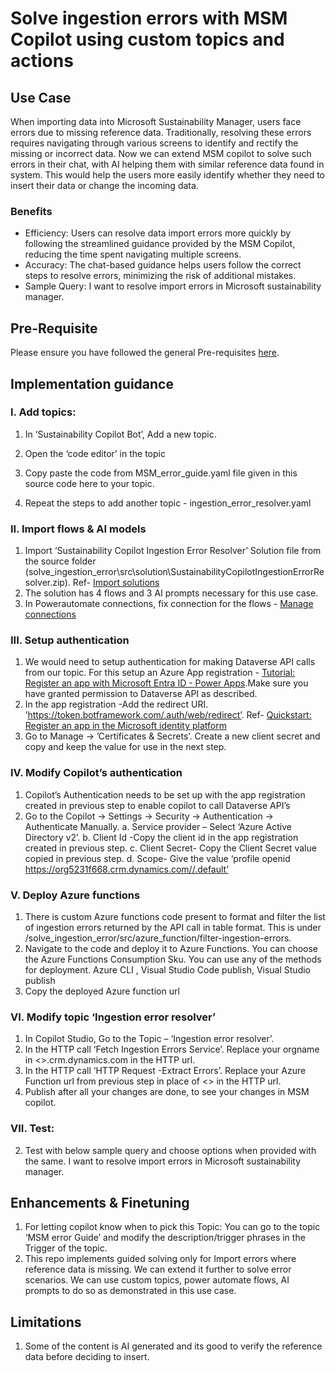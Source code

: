 # Solve ingestion errors with MSM Copilot using custom topics and actions
## Use Case
When importing data into Microsoft Sustainability Manager, users face errors due to missing reference data. Traditionally, resolving these errors requires navigating through various screens to identify and rectify the missing or incorrect data. Now we can extend MSM copilot to solve such errors in their chat, with AI helping them with similar reference data found in system. This would help the users more easily identify whether they need to insert their data or change the incoming data.
### Benefits
  - Efficiency: Users can resolve data import errors more quickly by following the streamlined guidance provided by the MSM Copilot, reducing the time spent navigating multiple screens.
  - Accuracy: The chat-based guidance helps users follow the correct steps to resolve errors, minimizing the risk of additional mistakes.
- Sample Query: I want to resolve import errors in Microsoft sustainability manager.

## Pre-Requisite
Please ensure you have followed the general Pre-requisites [here](https://github.com/MS-Sustainability-Resources/msm-copilot-extensions/blob/main/README.md#pre-requisite).

## Implementation guidance
### I.	Add topics:
1.	In ‘Sustainability Copilot Bot’, Add a new topic.
2.	Open the ‘code editor’ in the topic 
 
3.	Copy paste the code from MSM_error_guide.yaml file given in this source code here to your topic.
4.	Repeat the steps to add another topic - ingestion_error_resolver.yaml

### II.	Import flows & AI models
1.	Import ‘Sustainability Copilot Ingestion Error Resolver’ Solution file from the source folder (solve_ingestion_error\src\solution\SustainabilityCopilotIngestionErrorResolver.zip). Ref- [Import solutions](https://learn.microsoft.com/en-us/power-apps/maker/data-platform/import-update-export-solutions)
2.	The solution has 4 flows and 3 AI prompts necessary for this use case.
3.	In Powerautomate connections, fix connection for the flows - [Manage connections](https://learn.microsoft.com/en-us/power-automate/add-manage-connections#update-a-connection)

### III.	Setup authentication
1.	We would need to setup authentication for making Dataverse API calls from our topic. For this setup an Azure App registration - [Tutorial: Register an app with Microsoft Entra ID  - Power Apps](https://learn.microsoft.com/en-us/power-apps/developer/data-platform/walkthrough-register-app-azure-active-directory).Make sure you have granted permission to Dataverse API as described.
2.	In the app registration -Add the redirect URI. ’https://token.botframework.com/.auth/web/redirect’.   Ref- [Quickstart: Register an app in the Microsoft identity platform](https://learn.microsoft.com/en-us/entra/identity-platform/quickstart-register-app?tabs=certificate#add-a-redirect-uri) 
3.	Go to Manage -> ’Certificates & Secrets’. Create a new client secret and copy and keep the value for use in the next step.

### IV.	 Modify Copilot’s authentication
1.	Copilot’s Authentication needs to be set up with the app registration created in previous step to enable copilot to call Dataverse API’s
2.	Go to the Copilot -> Settings  -> Security  -> Authentication -> Authenticate Manually.
a.	Service provider – Select  ‘Azure Active Directory v2’.
b.	Client Id -Copy the client id in the app registration created in previous step.
c.	Client Secret- Copy the Client Secret value copied in previous step.
d.	Scope- Give the value ‘profile openid https://org5231f668.crm.dynamics.com//.default’

### V.	 Deploy Azure functions
1.	There is custom Azure functions code present to format and filter the list of ingestion errors returned by the API call in table format. This is under /solve_ingestion_error/src/azure_function/filter-ingestion-errors.
2.	Navigate to the code and deploy it to Azure Functions. You can choose the Azure Functions Consumption Sku. You can use any of the methods for deployment. Azure CLI , Visual Studio Code publish, Visual Studio publish
3.	Copy the deployed Azure function url
   
### VI.	Modify topic ‘Ingestion error resolver’
1.	In Copilot Studio, Go to the Topic – ‘Ingestion error resolver’.
2.	 In the HTTP call ‘Fetch Ingestion Errors Service’. Replace your orgname in <<orgname>>.crm.dynamics.com in the HTTP url.
3.	In the HTTP call ‘HTTP Request -Extract Errors’. Replace your Azure Function url from previous step in  place of <<FunctionUrl>> in the HTTP url.
4.	Publish after all your changes are done, to see your changes in MSM copilot.
   
### VII.	Test:
2.	Test with below sample query and choose options when provided with the same.
I want to resolve import errors in Microsoft sustainability manager.

## Enhancements & Finetuning
1.	For letting copilot know when to pick this Topic:  You can go to the topic ‘MSM error Guide’ and modify the description/trigger phrases in the Trigger of the topic.
2.	This repo implements guided solving only for Import errors where reference data is missing. We can extend it further to solve error scenarios. We can use custom topics, power automate flows, AI prompts to do so as demonstrated in this use case.

## Limitations
1.	Some of the content is AI generated and its good to verify the reference data before deciding to insert.
